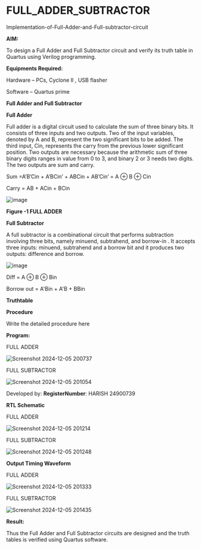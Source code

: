 # FULL_ADDER_SUBTRACTOR

Implementation-of-Full-Adder-and-Full-subtractor-circuit

**AIM:**

To design a Full Adder and Full Subtractor circuit and verify its truth table in Quartus using Verilog programming.

**Equipments Required:**

Hardware – PCs, Cyclone II , USB flasher

Software – Quartus prime

**Full Adder and Full Subtractor**

**Full Adder**

Full adder is a digital circuit used to calculate the sum of three binary bits. It consists of three inputs and two outputs. Two of the input variables, denoted by A and B, represent the two significant bits to be added. The third input, Cin, represents the carry from the previous lower significant position. Two outputs are necessary because the arithmetic sum of three binary digits ranges in value from 0 to 3, and binary 2 or 3 needs two digits. The two outputs are sum and carry.

Sum =A’B’Cin + A’BCin’ + ABCin + AB’Cin’ = A ⊕ B ⊕ Cin 

Carry = AB + ACin + BCin

![image](https://github.com/naavaneetha/FULL_ADDER_SUBTRACTOR/assets/154305477/0f30ba51-5ffb-4198-845f-18e054f675e7)

**Figure -1 FULL ADDER**

**Full Subtractor**

A full subtractor is a combinational circuit that performs subtraction involving three bits, namely minuend, subtrahend, and borrow-in . It accepts three inputs: minuend, subtrahend and a borrow bit and it produces two outputs: difference and borrow.

![image](https://github.com/naavaneetha/FULL_ADDER_SUBTRACTOR/assets/154305477/02b24f51-ab51-4304-9ad6-7b81ffc1ead5)

Diff = A ⊕ B ⊕ Bin 

Borrow out = A'Bin + A'B + BBin

**Truthtable**

**Procedure**

Write the detailed procedure here

**Program:**

FULL ADDER

![Screenshot 2024-12-05 200737](https://github.com/user-attachments/assets/72df5678-8c37-4039-9fca-764f38ed3070)

FULL SUBTRACTOR

![Screenshot 2024-12-05 201054](https://github.com/user-attachments/assets/bdd6edd5-d580-4811-aa47-a2503ed93a3b)


Developed by: **RegisterNumber**: HARISH 24900739

**RTL Schematic**

FULL ADDER

![Screenshot 2024-12-05 201214](https://github.com/user-attachments/assets/f05bc66b-bcf3-4878-9aa9-e01f69db5608)


FULL SUBTRACTOR

![Screenshot 2024-12-05 201248](https://github.com/user-attachments/assets/d2b3b144-a690-456b-beff-2c38780332e0)



**Output Timing Waveform**

FULL ADDER

![Screenshot 2024-12-05 201333](https://github.com/user-attachments/assets/34de222b-f7d4-422c-99f6-1a488a7e9d98)

FULL SUBTRACTOR

![Screenshot 2024-12-05 201435](https://github.com/user-attachments/assets/a9e21382-d149-4714-b943-c6470f3141c4)


**Result:**

Thus the Full Adder and Full Subtractor circuits are designed and the truth tables is verified using Quartus software.



